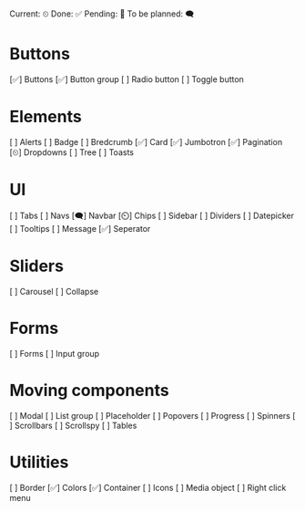 Current: ⏲
Done: ✅
Pending: 🤜
To be planned: 🗨

# Buttons
[✅] Buttons
[✅] Button group
[  ] Radio button
[  ] Toggle button

# Elements
[  ] Alerts
[  ] Badge
[  ] Bredcrumb
[✅] Card
[✅] Jumbotron
[✅] Pagination
[⏲] Dropdowns
[  ] Tree
[  ] Toasts

# UI
[  ] Tabs
[  ] Navs
[🗨] Navbar
[⏲] Chips
[  ] Sidebar
[  ] Dividers
[  ] Datepicker
[  ] Tooltips
[  ] Message
[✅] Seperator


# Sliders
[  ] Carousel
[  ] Collapse

# Forms
[  ] Forms
[  ] Input group

# Moving components
[  ] Modal
[  ] List group
[  ] Placeholder
[  ] Popovers
[  ] Progress
[  ] Spinners
[  ] Scrollbars
[  ] Scrollspy
[  ] Tables

# Utilities
[  ] Border
[✅] Colors
[✅] Container
[  ] Icons
[  ] Media object
[  ] Right click menu
